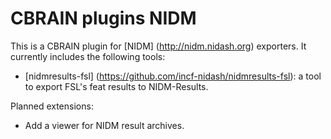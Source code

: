 # CBRAIN plugins NIDM

This is a CBRAIN plugin for [NIDM] (http://nidm.nidash.org)
exporters. It currently includes the following tools:

* [nidmresults-fsl] (https://github.com/incf-nidash/nidmresults-fsl): a
tool to export FSL's feat results to NIDM-Results.

Planned extensions:
* Add a viewer for NIDM result archives.
